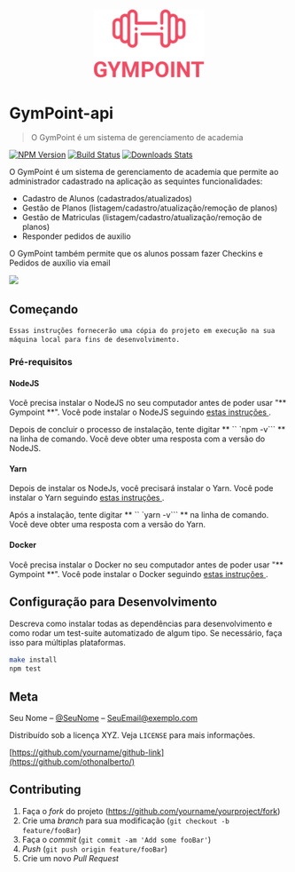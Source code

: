 <h1 align="center">
  <img alt="Gympoint" title="Gympoint" src="https://github.com/lucaslamar/gym-point-api/blob/master/src/img/gympoint_logo.png" width="200px" />
</h1>

# GymPoint-api
> O GymPoint é um sistema de gerenciamento de academia


[![NPM Version][npm-image]][npm-url]
[![Build Status][travis-image]][travis-url]
[![Downloads Stats][npm-downloads]][npm-url]

O GymPoint é um sistema de gerenciamento de academia que permite ao administrador cadastrado na aplicação as sequintes funcionalidades:
- Cadastro de Alunos (cadastrados/atualizados)
- Gestão de Planos (listagem/cadastro/atualização/remoção de planos)
- Gestão de Matriculas (listagem/cadastro/atualização/remoção de planos)
- Responder pedidos de auxilio

O GymPoint também permite que os alunos possam fazer Checkins e Pedidos de auxílio via email

![](../header.png)

 ## Começando

    Essas instruções fornecerão uma cópia do projeto em execução na sua máquina local para fins de desenvolvimento.

<h3> Pré-requisitos </h3>

<h4> NodeJS </h4>

Você precisa instalar o NodeJS no seu computador antes de poder usar "** Gympoint **". Você pode instalar o NodeJS seguindo <a href="https://nodejs.org/en/download/package-manager/"> estas instruções </a>.

Depois de concluir o processo de instalação, tente digitar ** `` `npm -v``` ** na linha de comando. Você deve obter uma resposta com a versão do NodeJS.

<h4> Yarn </h4>

Depois de instalar os NodeJs, você precisará instalar o Yarn. Você pode instalar o Yarn seguindo <a href="https://yarnpkg.com/en/docs/getting-started"> estas instruções </a>.

Após a instalação, tente digitar ** `` `yarn -v``` ** na linha de comando. Você deve obter uma resposta com a versão do Yarn.

<h4> Docker </h4>

Você precisa instalar o Docker no seu computador antes de poder usar "** Gympoint **". Você pode instalar o Docker seguindo <a href="https://www.docker.com/get-started"> estas instruções </a>.



## Configuração para Desenvolvimento

Descreva como instalar todas as dependências para desenvolvimento e como rodar um test-suite automatizado de algum tipo. Se necessário, faça isso para múltiplas plataformas.

```sh
make install
npm test
```



## Meta

Seu Nome – [@SeuNome](https://twitter.com/...) – SeuEmail@exemplo.com

Distribuído sob a licença XYZ. Veja `LICENSE` para mais informações.

[https://github.com/yourname/github-link](https://github.com/othonalberto/)

## Contributing

1. Faça o _fork_ do projeto (<https://github.com/yourname/yourproject/fork>)
2. Crie uma _branch_ para sua modificação (`git checkout -b feature/fooBar`)
3. Faça o _commit_ (`git commit -am 'Add some fooBar'`)
4. _Push_ (`git push origin feature/fooBar`)
5. Crie um novo _Pull Request_

[npm-image]: https://img.shields.io/npm/v/datadog-metrics.svg?style=flat-square
[npm-url]: https://npmjs.org/package/datadog-metrics
[npm-downloads]: https://img.shields.io/npm/dm/datadog-metrics.svg?style=flat-square
[travis-image]: https://img.shields.io/travis/dbader/node-datadog-metrics/master.svg?style=flat-square
[travis-url]: https://travis-ci.org/dbader/node-datadog-metrics
[wiki]: https://github.com/seunome/seuprojeto/wiki
